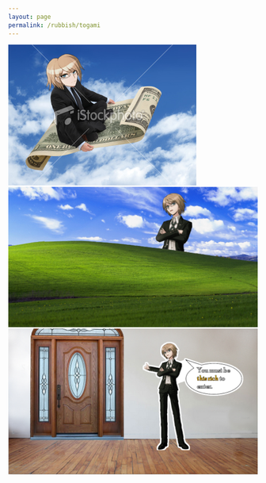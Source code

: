 ```yaml
---
layout: page
permalink: /rubbish/togami
---
```



![stupid 1](/rubbish/stupid_1.png)
![stupid 2](/rubbish/stupid_2.png)
![stupid 3](/rubbish/stupid_3.png)